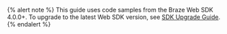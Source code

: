 {% alert note %}
This guide uses code samples from the Braze Web SDK 4.0.0+. To upgrade to the latest Web SDK version, see [SDK Upgrade Guide](https://github.com/braze-inc/braze-web-sdk/blob/master/UPGRADE_GUIDE.md).
{% endalert %}

